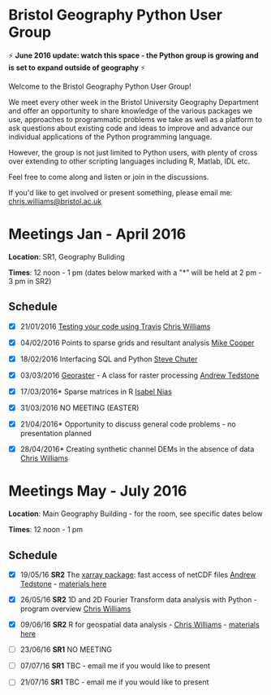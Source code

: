 # Bristol Geography Python User Group

:zap: **June 2016 update: watch this space  - the Python group is growing and is set to expand outside of geography** :zap:

Welcome to the Bristol Geography Python User Group!

We meet every other week in the Bristol University Geography Department and offer an opportunity to share knowledge of the various packages we use, approaches to programmatic problems we take as well as a platform to ask questions about existing code and ideas to improve and advance our individual applications of the Python programming language.

However, the group is not just limited to Python users, with plenty of cross over extending to other scripting languages including R, Matlab, IDL etc. 

Feel free to come along and listen or join in the discussions.

If you'd like to get involved or present something, please email me: chris.williams@bristol.ac.uk

# Meetings Jan - April 2016

**Location**: SR1, Geography Buliding

**Times**: 12 noon - 1 pm (dates below marked with a "\*" will be held at 2 pm - 3 pm in SR2)

## Schedule

- [x] 21/01/2016		[Testing your code using Travis](https://github.com/Chris35Wills/Bristol_Geography_Python/blob/master/testing/TESTING_READ_ME.md)	[Chris Williams](http://www.bristol.ac.uk/geography/people/chris-n-williams/index.html)

- [x] 04/02/2016		Points to sparse grids and resultant analysis	[Mike Cooper](http://www.bristol.ac.uk/geography/people/michael-a-cooper/index.html)

- [x] 18/02/2016		Interfacing SQL and Python	[Steve Chuter](http://www.bristol.ac.uk/geography/people/stephen-j-chuter/index.html)

- [x] 03/03/2016		[Georaster](https://github.com/atedstone/georaster) - A class for raster processing 	[Andrew Tedstone](http://www.bristol.ac.uk/geography/people/andrew-j-tedstone/index.html)

- [x] 17/03/2016*		Sparse matrices in R [Isabel Nias](http://www.bristol.ac.uk/geography/people/isabel-j-nias/)

- [x] 31/03/2016		NO MEETING (EASTER)

- [x] 21/04/2016* 		Opportunity to discuss general code problems - no presentation planned
	
- [x] 28/04/2016*		Creating synthetic channel DEMs in the absence of data [Chris Williams](http://www.bristol.ac.uk/geography/people/chris-n-williams/index.html)

# Meetings May - July 2016

**Location**: Main Geography Building - for the room, see specific dates below

**Times**: 12 noon - 1 pm

## Schedule

- [x] 19/05/16 **SR2** The [xarray package](https://pypi.python.org/pypi/xarray): fast access of netCDF files [Andrew Tedstone](http://www.bristol.ac.uk/geography/people/andrew-j-tedstone/index.html) - [materials here](https://github.com/Chris35Wills/Bristol_Geography_Python/tree/master/xarray)

- [x] 26/05/16 **SR2** 1D and 2D Fourier Transform data analysis with Python - program overview [Chris Williams](http://www.bristol.ac.uk/geography/people/chris-n-williams/index.html)

- [x] 09/06/16 **SR2** R for geospatial data analysis - [Chris Williams](http://www.bristol.ac.uk/geography/people/chris-n-williams/index.html) - [materials here](https://github.com/Chris35Wills/Bristol_Geography_Python/tree/master/R_for_geospatial)

- [ ] 23/06/16 **SR1** NO MEETING

- [ ] 07/07/16 **SR1** TBC - email me if you would like to present

- [ ] 21/07/16 **SR1** TBC - email me if you would like to present


